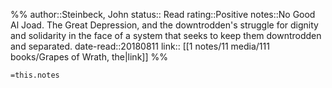 %%
author::Steinbeck, John
status:: Read
rating::Positive
notes::No Good Al Joad. The Great Depression, and the downtrodden's struggle for dignity and solidarity in the face of a system that seeks to keep them downtrodden and separated.
date-read::20180811
link:: [[1 notes/11 media/111 books/Grapes of Wrath, the|link]]
%%

`=this.notes`